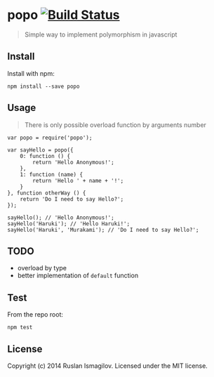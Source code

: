 # popo [![Build Status](https://secure.travis-ci.org/isRuslan/popo.png?branch=master)](http://travis-ci.org/isRuslan/popo)

> Simple way to implement polymorphism in javascript

## Install

Install with npm:

```
npm install --save popo
```

## Usage
> There is only possible overload function by arguments number

```
var popo = require('popo');

var sayHello = popo({
	0: function () {
		return 'Hello Anonymous!';
	},
	1: function (name) {
		return 'Hello ' + name + '!';
	}
}, function otherWay () {
	return 'Do I need to say Hello?';
});

sayHello(); // 'Hello Anonymous!';
sayHello('Haruki'); // 'Hello Haruki!';
sayHello('Haruki', 'Murakami'); // 'Do I need to say Hello?';

```

## TODO
 - overload by type
 - better implementation of `default` function

## Test

From the repo root:

```
npm test
```
## License
Copyright (c) 2014 Ruslan Ismagilov. Licensed under the MIT license.
